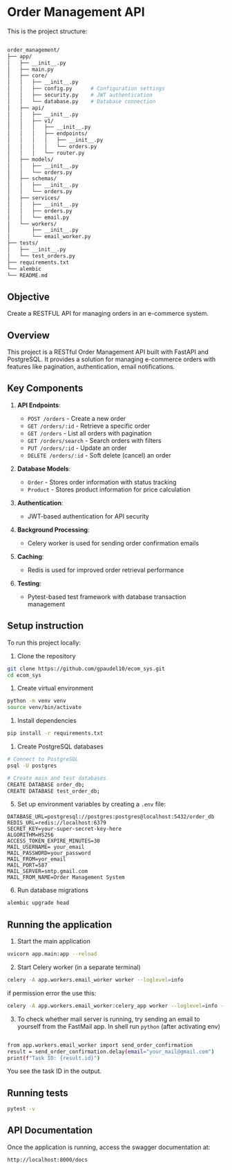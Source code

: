 # Order Management API

This is the project structure:

```bash

order_management/
├── app/
│   ├── __init__.py
│   ├── main.py
│   ├── core/
│   │   ├── __init__.py
│   │   ├── config.py      # Configuration settings
│   │   ├── security.py    # JWT authentication
│   │   └── database.py    # Database connection
│   ├── api/
│   │   ├── __init__.py
│   │   ├── v1/
│   │   │   ├── __init__.py
│   │   │   ├── endpoints/
│   │   │   │   ├── __init__.py
│   │   │   │   └── orders.py
│   │   │   └── router.py
│   ├── models/
│   │   ├── __init__.py
│   │   └── orders.py
│   ├── schemas/
│   │   ├── __init__.py
│   │   └── orders.py
│   ├── services/
│   │   ├── __init__.py
│   │   ├── orders.py
│   │   └── email.py
│   └── workers/
│       ├── __init__.py
│       └── email_worker.py
├── tests/
│   ├── __init__.py
│   └── test_orders.py
├── requirements.txt
└── alembic
└── README.md
```

## Objective
Create a RESTFUL API for managing orders in an e-commerce system.

## Overview
This project is a RESTful Order Management API built with FastAPI and PostgreSQL. It provides a solution for managing e-commerce orders with features like pagination, authentication, email notifications.

## Key Components

1. **API Endpoints**:
   - `POST /orders` - Create a new order
   - `GET /orders/:id` - Retrieve a specific order
   - `GET /orders` - List all orders with pagination
   - `GET /orders/search` - Search orders with filters
   - `PUT /orders/:id` - Update an order
   - `DELETE /orders/:id` - Soft delete (cancel) an order

2. **Database Models**:
   - `Order` - Stores order information with status tracking
   - `Product` - Stores product information for price calculation

3. **Authentication**:
   - JWT-based authentication for API security

4. **Background Processing**:
   - Celery worker  is used for sending order confirmation emails

5. **Caching**:
   - Redis is used for improved order retrieval performance

6. **Testing**:
   - Pytest-based test framework with database transaction management

## Setup instruction

To run this project locally:


1. Clone the repository
```bash
git clone https://github.com/gpaudel10/ecom_sys.git
cd ecom_sys
```

1. Create virtual environment
```bash
python -m venv venv
source venv/bin/activate  
```

1. Install dependencies
```bash
pip install -r requirements.txt
```

1. Create PostgreSQL databases
```bash
# Connect to PostgreSQL
psql -U postgres

# Create main and test databases
CREATE DATABASE order_db;
CREATE DATABASE test_order_db;
```

5. Set up environment variables by creating a `.env` file:
```
DATABASE_URL=postgresql://postgres:postgres@localhost:5432/order_db
REDIS_URL=redis://localhost:6379
SECRET_KEY=your-super-secret-key-here
ALGORITHM=HS256
ACCESS_TOKEN_EXPIRE_MINUTES=30
MAIL_USERNAME= your_email
MAIL_PASSWORD=your_password
MAIL_FROM=yor_email
MAIL_PORT=587
MAIL_SERVER=smtp.gmail.com
MAIL_FROM_NAME=Order Management System
```

6. Run database migrations
```bash
alembic upgrade head
```

## Running the application

1. Start the main application
```bash
uvicorn app.main:app --reload
```

2. Start Celery worker (in a separate terminal)
```bash
celery -A app.workers.email_worker worker --loglevel=info
```
if permission error the use this:

```bash
celery -A app.workers.email_worker:celery_app worker --loglevel=info --pool=solo
```
3. To check whether mail server is running, try sending an email to yourself from the FastMail app. In shell run ```python``` (after activating env)
```bash

from app.workers.email_worker import send_order_confirmation
result = send_order_confirmation.delay(email="your_mail@gmail.com")
print(f"Task ID: {result.id}")
```
You see the task ID in the output.

## Running tests
```bash
pytest -v
```

## API Documentation

Once the application is running, access the swagger documentation at:
```
http://localhost:8000/docs
